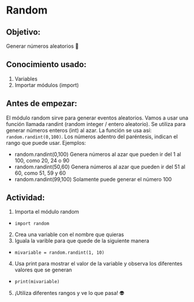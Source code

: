 # Random
## Objetivo: 
Generar números aleatorios :1234:
## Conocimiento usado:
1. Variables
2. Importar módulos (import)

## Antes de empezar: 
El módulo random sirve para generar eventos aleatorios. Vamos a usar una función llamada randint (random integer / entero aleatorio). Se utiliza para generar números enteros (int) al azar. La función se usa así: ```random.randint(0,100)```. Los números adentro del paréntesis, indican el rango que puede usar.
Ejemplos:
* random.randint(0,100) Genera números al azar que pueden ir del 1 al 100, como 20, 24 o 90
* random.randint(50,60) Genera números al azar que pueden ir del 51 al 60, como 51, 59 y 60
* random.randint(99,100) Solamente puede generar el número 100
## Actividad:
1. Importa el módulo random
* ```import random```
2. Crea una variable con el nombre que quieras
3. Iguala la varible para que quede de la siguiente manera
* ```mivariable = random.randint(1, 10)```
4. Usa print para mostrar el valor de la variable y observa los diferentes valores que se generan
* ```print(mivariable)```
5. ¡Utiliza diferentes rangos y ve lo que pasa! :alien:
